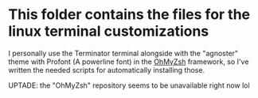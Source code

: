 # This folder contains the files for the linux terminal customizations

I personally use the Terminator terminal alongside with the "agnoster" theme with Profont (A powerline font) in the [OhMyZsh](https://github.com/bashu/ohmyzsh)
framework, so I've written the needed scripts for automatically installing those.

UPTADE: the "OhMyZsh" repository seems to be unavailable right now lol
